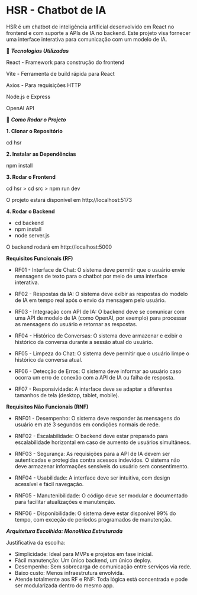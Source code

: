 # HSR - Chatbot de IA 

HSR é um chatbot de inteligência artificial desenvolvido em React no frontend e com suporte a APIs de IA no backend. Este projeto visa fornecer uma interface interativa para comunicação com um modelo de IA.


🚀 ***Tecnologias Utilizadas***

React - Framework para construção do frontend

Vite - Ferramenta de build rápida para React

Axios - Para requisições HTTP

Node.js e Express

OpenAI API 


🔧 ***Como Rodar o Projeto***

**1. Clonar o Repositório**

cd hsr

**2. Instalar as Dependências**

npm install

**3. Rodar o Frontend**

cd hsr > cd src > npm run dev

O projeto estará disponível em http://localhost:5173

**4. Rodar o Backend**

- cd backend
- npm install
- node server.js

O backend rodará em http://localhost:5000


****Requisitos Funcionais (RF)****
- RF01 - Interface de Chat: O sistema deve permitir que o usuário envie mensagens de texto para o chatbot por meio de uma interface interativa.

- RF02 - Respostas da IA: O sistema deve exibir as respostas do modelo de IA em tempo real após o envio da mensagem pelo usuário.

- RF03 - Integração com API de IA: O backend deve se comunicar com uma API de modelo de IA (como OpenAI, por exemplo) para processar as mensagens do usuário e retornar as respostas.

- RF04 - Histórico de Conversas: O sistema deve armazenar e exibir o histórico da conversa durante a sessão atual do usuário.

- RF05 - Limpeza do Chat: O sistema deve permitir que o usuário limpe o histórico da conversa atual.

- RF06 - Detecção de Erros: O sistema deve informar ao usuário caso ocorra um erro de conexão com a API de IA ou falha de resposta.

- RF07 - Responsividade: A interface deve se adaptar a diferentes tamanhos de tela (desktop, tablet, mobile).

****Requisitos Não Funcionais (RNF)****

- RNF01 - Desempenho: O sistema deve responder às mensagens do usuário em até 3 segundos em condições normais de rede.

- RNF02 - Escalabilidade: O backend deve estar preparado para escalabilidade horizontal em caso de aumento de usuários simultâneos.

- RNF03 - Segurança: As requisições para a API de IA devem ser autenticadas e protegidas contra acessos indevidos. O sistema não deve armazenar informações sensíveis do usuário sem consentimento.

- RNF04 - Usabilidade: A interface deve ser intuitiva, com design acessível e fácil navegação.

- RNF05 - Manutenibilidade: O código deve ser modular e documentado para facilitar atualizações e manutenção.

- RNF06 - Disponibilidade: O sistema deve estar disponível 99% do tempo, com exceção de períodos programados de manutenção.

***Arquitetura Escolhida: Monolítica Estruturada***

Justificativa da escolha:
- Simplicidade: Ideal para MVPs e projetos em fase inicial.
- Fácil manutenção: Um único backend, um único deploy.
- Desempenho: Sem sobrecarga de comunicação entre serviços via rede.
- Baixo custo: Menos infraestrutura envolvida.
- Atende totalmente aos RF e RNF: Toda lógica está concentrada e pode ser modularizada dentro do mesmo app.
